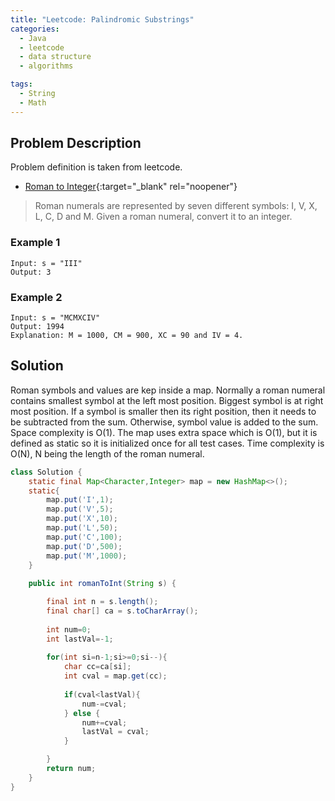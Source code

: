 ```yaml
---
title: "Leetcode: Palindromic Substrings"
categories:
  - Java
  - leetcode
  - data structure
  - algorithms

tags:
  - String
  - Math
---
```


## Problem Description

Problem definition is taken from leetcode. 
- [Roman to Integer](https://leetcode.com/problems/roman-to-integer/ "Go to leetcode"){:target="_blank" rel="noopener"}

> Roman numerals are represented by seven different symbols: I, V, X, L, C, D and M. Given a roman numeral, convert it to an integer.

### Example 1 
```
Input: s = "III"
Output: 3
```

### Example 2
```
Input: s = "MCMXCIV"
Output: 1994
Explanation: M = 1000, CM = 900, XC = 90 and IV = 4.
```

## Solution

Roman symbols and values are kep inside a map. Normally a roman numeral contains smallest symbol at the left most position. Biggest symbol is at right most position. If a symbol is smaller then its right position, then it needs to be subtracted from the sum. Otherwise, symbol value is added to the sum. 
Space complexity is O(1). The map uses extra space which is O(1), but it is defined as static so it is initialized once for all test cases.  Time complexity is O(N), N being the length of the roman numeral.
```java
class Solution {
    static final Map<Character,Integer> map = new HashMap<>();
    static{ 
        map.put('I',1);
        map.put('V',5);
        map.put('X',10);
        map.put('L',50);
        map.put('C',100);
        map.put('D',500);
        map.put('M',1000);
    }
    
    public int romanToInt(String s) {

        final int n = s.length();
        final char[] ca = s.toCharArray();
        
        int num=0;
        int lastVal=-1;
        
        for(int si=n-1;si>=0;si--){
            char cc=ca[si];
            int cval = map.get(cc);
            
            if(cval<lastVal){
                num-=cval;
            } else {
                num+=cval;
                lastVal = cval;
            }

        }
        return num;
    }
}
```

